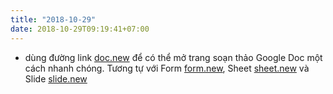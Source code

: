 ```yaml
---
title: "2018-10-29"
date: 2018-10-29T09:19:41+07:00
---
```


- dùng đường link [doc.new](https://doc.new) để có thể mở trang soạn thảo Google Doc một cách nhanh chóng. Tương tự với Form [form.new](https://form.new), Sheet [sheet.new](https://sheet.new) và Slide [slide.new](https://slide.new)